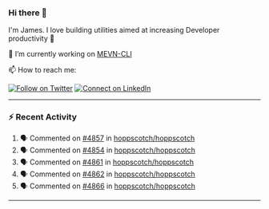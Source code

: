 ### Hi there 👋

I'm James. I love building utilities aimed at increasing Developer productivity :raised_hands: 

🔭 I’m currently working on [MEVN-CLI](https://github.com/madlabsinc/mevn-cli)

📫 How to reach me:

[![Follow on Twitter](https://img.shields.io/badge/--twitter?label=Twitter&logo=Twitter&style=social)](https://twitter.com/james_madhacks) [![Connect on LinkedIn](https://img.shields.io/badge/--linkedin?label=LinkedIn&logo=LinkedIn&style=social)](https://www.linkedin.com/in/jamesgeorge007)

---

### :zap: Recent Activity

<!--START_SECTION:activity-->
1. 🗣 Commented on [#4857](https://github.com/hoppscotch/hoppscotch/issues/4857#issuecomment-2713647277) in [hoppscotch/hoppscotch](https://github.com/hoppscotch/hoppscotch)
2. 🗣 Commented on [#4854](https://github.com/hoppscotch/hoppscotch/issues/4854#issuecomment-2713644428) in [hoppscotch/hoppscotch](https://github.com/hoppscotch/hoppscotch)
3. 🗣 Commented on [#4861](https://github.com/hoppscotch/hoppscotch/issues/4861#issuecomment-2713643182) in [hoppscotch/hoppscotch](https://github.com/hoppscotch/hoppscotch)
4. 🗣 Commented on [#4862](https://github.com/hoppscotch/hoppscotch/issues/4862#issuecomment-2713641626) in [hoppscotch/hoppscotch](https://github.com/hoppscotch/hoppscotch)
5. 🗣 Commented on [#4866](https://github.com/hoppscotch/hoppscotch/issues/4866#issuecomment-2713641047) in [hoppscotch/hoppscotch](https://github.com/hoppscotch/hoppscotch)
<!--END_SECTION:activity-->

---

<!--
**jamesgeorge007/jamesgeorge007** is a ✨ _special_ ✨ repository because its `README.md` (this file) appears on your GitHub profile.

Here are some ideas to get you started:

- 🌱 I’m currently learning ...
- 👯 I’m looking to collaborate on ...
- 🤔 I’m looking for help with ...
- 💬 Ask me about ...
- 😄 Pronouns: ...
- ⚡ Fun fact: ...
-->
